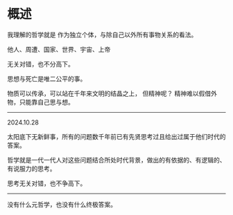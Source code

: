 # 概述

我理解的哲学就是 作为独立个体，与除自己以外所有事物关系的看法。

他人、周遭、国家、世界、宇宙、上帝

无关对错，也不分高下。

思想与死亡是唯二公平的事。

物质可以传承，可以站在千年来文明的结晶之上， 但精神呢？ 精神难以假借外物，只能靠自己思与想。

---

2024.10.28

太阳底下无新鲜事，所有的问题数千年前已有先贤思考过且给出过属于他们时代的答案。

哲学就是一代一代人对这些问题结合所处时代背景，做出的有依据的、有逻辑的、有说服力的思考。

思考无关对错，也不争高下。

---

没有什么元哲学，也没有什么终极答案。
